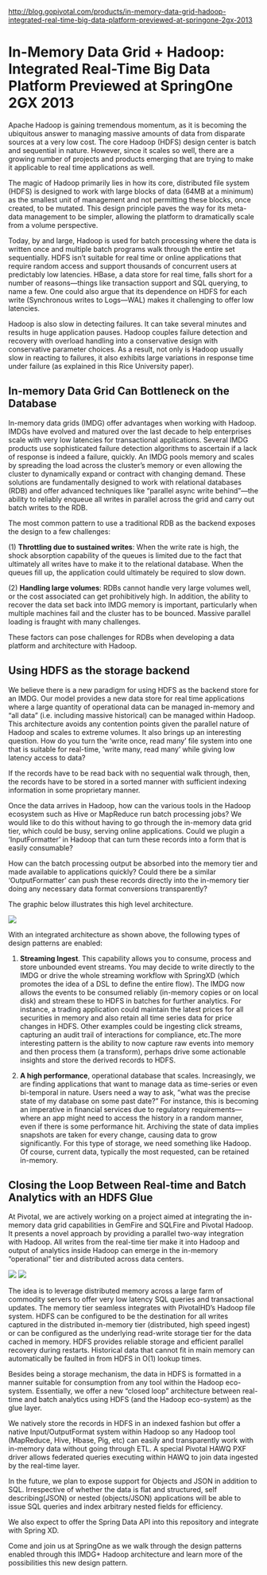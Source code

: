 http://blog.gopivotal.com/products/in-memory-data-grid-hadoop-integrated-real-time-big-data-platform-previewed-at-springone-2gx-2013


#  In-Memory Data Grid + Hadoop: Integrated Real-Time Big Data Platform Previewed at SpringOne 2GX 2013

Apache Hadoop is gaining tremendous momentum, as it is becoming the ubiquitous answer to managing massive amounts of data from disparate sources at a very low cost.  The core Hadoop (HDFS) design center is batch and sequential in nature. However, since it  scales so well, there are a growing number of projects and products emerging that are trying to make it applicable to real time applications as well.

The magic  of Hadoop primarily lies in how its core, distributed file system (HDFS) is designed to work with large blocks of data (64MB at a minimum) as the smallest unit of management and not permitting these blocks, once created, to be mutated. This design principle paves the way for its meta-data management to be simpler, allowing the platform to dramatically scale from a volume perspective.

Today, by and large, Hadoop is used for batch processing where the data is written once and multiple batch programs walk through the entire set sequentially. HDFS isn’t suitable for real time or online applications that require random access and support thousands of concurrent users at predictably low latencies. HBase, a data store for real time, falls short for a number of reasons—things like transaction support and SQL querying, to name a few. One could also argue that its dependence on HDFS for each write (Synchronous writes to Logs—WAL) makes it challenging to offer low latencies.

Hadoop is  also slow in detecting failures. It can take several minutes and results in huge application pauses.  Hadoop couples failure detection and recovery with overload handling into a conservative design with conservative parameter choices. As a result, not only is Hadoop usually slow in reacting to failures, it also exhibits large variations in response time under failure (as explained in this Rice University paper).

## In-memory Data Grid Can Bottleneck on the Database



In-memory data grids (IMDG) offer advantages when working with Hadoop. IMDGs have evolved and matured over the last decade to help enterprises scale with very low latencies for transactional applications. Several IMDG products use sophisticated failure detection algorithms to ascertain if a lack of response is indeed a failure, quickly. An IMDG pools memory and scales by spreading the load across the cluster’s memory or even allowing the cluster to dynamically expand or contract with changing demand. These solutions are fundamentally designed to work with relational databases (RDB) and offer advanced techniques like “parallel async write behind”—the ability to reliably enqueue all writes in parallel across the grid and carry out batch writes to the RDB.

The most common pattern to use a traditional RDB as the backend exposes the design to a few challenges:

(1)  __Throttling due to sustained writes__: When the write rate is high, the shock absorption capability of the queues is limited due to the fact that ultimately all writes have to make it to the relational database. When the queues fill up, the application could ultimately be required to slow down.

(2)  __Handling large volumes__: RDBs cannot handle very large volumes well, or the cost associated can get prohibitively high. In addition, the ability to recover the data set back into IMDG memory is important, particularly when multiple machines fail and the cluster has to be bounced. Massive parallel loading is fraught with many challenges.

These factors can pose challenges for RDBs when developing a data platform and architecture with Hadoop.

## Using HDFS as the storage backend



We believe there is a new paradigm for using HDFS as the backend store for an IMDG. Our model provides a new data store for real time applications where a large quantity of operational data can be managed in-memory and “all data” (i.e. including massive historical) can be managed within Hadoop. This architecture avoids any contention points given the parallel nature of Hadoop and scales to extreme volumes. It also brings up an interesting question. How do you turn the ‘write once, read many’ file system into one that is suitable for real-time, ‘write many, read many’ while giving low latency access to data?

If the records have to be read back with no sequential walk through, then, the records have to be stored in a sorted manner with sufficient indexing information in some proprietary manner.

Once the data arrives in Hadoop, how can the various tools in the Hadoop ecosystem such as Hive or MapReduce run batch processing jobs? We would like to do this without having to go through the in-memory data grid tier, which could be busy, serving online applications. Could we plugin a ‘InputFormatter’ in Hadoop that can turn these records into a form that is easily consumable?

How can the batch processing output be absorbed into the memory tier and made available to applications quickly? Could there be a similar ‘OutputFormatter’ can push these records directly into the in-memory tier doing any necessary data format conversions transparently?

The graphic below illustrates this high level architecture.

![](http://blog.gopivotal.com/wp-content/uploads/2013/09/high_level_architecture.png)

With an integrated architecture as shown above, the following types of design patterns are enabled:

1. __Streaming Ingest__. This capability allows you to consume, process and store unbounded event streams. You may decide to write directly to the IMDG or drive the whole streaming workflow with SpringXD (which promotes the idea of a DSL to define the entire flow). The IMDG now allows the events to be consumed reliably (in-memory copies or on local disk) and stream these to HDFS in batches for further analytics. For instance, a trading application could maintain the latest prices for all securities in memory and also retain all time series data for price changes in HDFS. Other examples could be ingesting click streams, capturing an audit trail of interactions for compliance, etc.The more interesting pattern is the ability to now capture raw events into memory and then process them (a transform), perhaps drive some actionable insights and store the derived records to HDFS.

2. __A high performance__, operational database that scales. Increasingly, we are finding applications that want to manage data as time-series or even bi-temporal in nature. Users need a way to ask, ”what was the precise state of my database on some past date?” For instance, this is becoming an imperative in financial services due to regulatory requirements—where an app might need to access the history in a random manner, even if there is some performance hit. Archiving the state of data implies snapshots are taken for every change, causing data to grow significantly. For this type of storage, we need something like Hadoop. Of course, current data, typically the most requested, can be retained in-memory.

## Closing the Loop Between Real-time and Batch Analytics with an HDFS Glue

At Pivotal, we are actively working on a project aimed at integrating the in-memory data grid capabilities in GemFire and SQLFire and Pivotal Hadoop. It presents a novel approach by providing a parallel two-way integration with Hadoop. All writes from the real-time tier make it into Hadoop and output of analytics inside Hadoop can emerge in the in-memory “operational” tier and distributed across data centers.

![](http://blog.gopivotal.com/wp-content/uploads/2013/09/quote.png)
![](http://blog.gopivotal.com/wp-content/uploads/2013/09/SQL.png)

The idea is to leverage distributed memory across a large farm of commodity servers to offer very low latency SQL queries and transactional updates. The memory tier seamless integrates with PivotalHD’s Hadoop file system. HDFS can be configured to be the destination for all writes captured in the distributed in-memory tier (distributed, high speed ingest) or can be configured as the underlying read-write storage tier for the data cached in memory. HDFS provides reliable storage and efficient parallel recovery during restarts. Historical data that cannot fit in main memory can automatically be faulted in from HDFS in O(1) lookup times.

Besides being a storage mechanism, the data in HDFS is formatted in a manner suitable for consumption from any tool within the Hadoop eco-system. Essentially, we offer a new “closed loop” architecture between real-time and batch analytics using HDFS (and the Hadoop eco-system) as the glue layer.

We natively store the records in HDFS in an indexed fashion but offer a native Input/OutputFormat system within Hadoop so any Hadoop tool (MapReduce, Hive, Hbase, Pig, etc) can easily and transparently work with in-memory data without going through ETL. A special Pivotal HAWQ PXF driver allows federated queries executing within HAWQ to join data ingested by the real-time layer.

In the future, we plan to expose support for Objects and JSON in addition to SQL. Irrespective of whether the data is flat and structured, self describing(JSON) or nested (objects/JSON) applications will be able to issue SQL queries and index arbitrary nested fields for efficiency.

We also expect to offer the Spring Data API into this repository and integrate with Spring XD.

Come and join us at SpringOne as we walk through the design patterns enabled through this IMDG+ Hadoop architecture and learn more of the possibilities this new design pattern.

